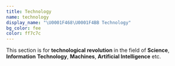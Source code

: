 ```yaml
---
title: Technology
name: technology
display_name: "\U0001F468‍\U0001F4BB Technology"
bg_color: fee
color: ff7c7c
---
```


This section is for **technological revolution** in the field of **Science**, **Information** **Technology**, **Machines**, **Artificial Intelligence** etc.